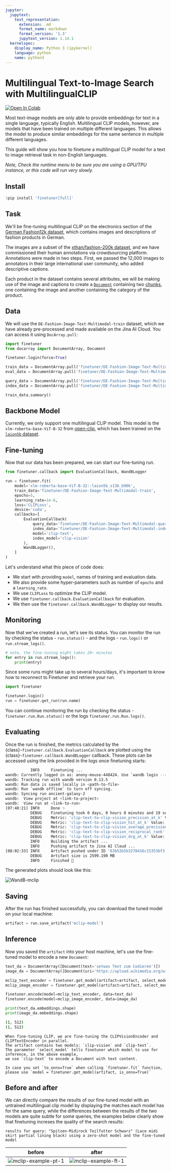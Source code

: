 ```yaml
---
jupyter:
  jupytext:
    text_representation:
      extension: .md
      format_name: markdown
      format_version: '1.3'
      jupytext_version: 1.14.1
  kernelspec:
    display_name: Python 3 (ipykernel)
    language: python
    name: python3
---
```


# Multilingual Text-to-Image Search with MultilingualCLIP

<a href="https://colab.research.google.com/drive/1N7iWZV0OunFZSLtsQxoazS808MPXhCwq?usp=sharing"><img alt="Open In Colab" src="https://colab.research.google.com/assets/colab-badge.svg"></a>



Most text-image models are only able to provide embeddings for text in a single language, typically English. Multilingual CLIP models, however, are models that have been trained on multiple different languages. This allows the model to produce similar embeddings for the same sentence in multiple different languages.  

This guide will show you how to finetune a multilingual CLIP model for a text to image retrieval task in non-English languages.

*Note, Check the runtime menu to be sure you are using a GPU/TPU instance, or this code will run very slowly.*



## Install

```python
!pip install 'finetuner[full]'
```

## Task


We'll be fine-tuning multilingual CLIP on the electronics section of the [German Fashion12k dataset](https://github.com/Toloka/Fashion12K_german_queries), which contains images and descriptions of fashion products in German.

The images are a subset of the [xthan/fashion-200k dataset](https://github.com/xthan/fashion-200k), and we have commissioned their human annotations via crowdsourcing platform. Annotations were made in two steps.  First, we passed the 12,000 images to annotators in their large international user community, who added descriptive captions.

Each product in the dataset contains several attributes, we will be making use of the image and captions to create a [`Document`](https://docarray.jina.ai/fundamentals/document/#document) containing two [chunks](https://docarray.jina.ai/fundamentals/document/nested/#nested-structure), one containing the image and another containing the category of the product.


## Data
We will use the `DE-Fashion-Image-Text-Multimodal-train` dataset, which we have already pre-processed and made available on the Jina AI Cloud. You can access it using `DocArray.pull`:

```python
import finetuner
from docarray import DocumentArray, Document

finetuner.login(force=True)
```

```python
train_data = DocumentArray.pull('finetuner/DE-Fashion-Image-Text-Multimodal-train', show_progress=True)
eval_data = DocumentArray.pull('finetuner/DE-Fashion-Image-Text-Multimodal-test', show_progress=True)

query_data = DocumentArray.pull('finetuner/DE-Fashion-Image-Text-Multimodal-query', show_progress=True)
index_data = DocumentArray.pull('finetuner/DE-Fashion-Image-Text-Multimodal-index', show_progress=True)

train_data.summary()
```

## Backbone Model
Currently, we only support one multilingual CLIP model. This model is the `xlm-roberta-base-ViT-B-32` from [open-clip](https://github.com/mlfoundations/open_clip), which has been trained on the [`laion5b` dataset](https://github.com/LAION-AI/laion5B-paper).


## Fine-tuning
Now that our data has been prepared, we can start our fine-tuning run.

```python
from finetuner.callback import EvaluationCallback, WandBLogger

run = finetuner.fit(
    model='xlm-roberta-base-ViT-B-32::laion5b_s13b_b90k',
    train_data='finetuner/DE-Fashion-Image-Text-Multimodal-train',
    epochs=5,
    learning_rate=1e-6,
    loss='CLIPLoss',
    device='cuda',
    callbacks=[
        EvaluationCallback(
            query_data='finetuner/DE-Fashion-Image-Text-Multimodal-query',
            index_data='finetuner/DE-Fashion-Image-Text-Multimodal-index',
            model='clip-text',
            index_model='clip-vision'
        ),
        WandBLogger(),
    ]
)
```

Let's understand what this piece of code does:

* We start with providing `model`, names of training and evaluation data.
* We also provide some hyper-parameters such as number of `epochs` and a `learning_rate`.
* We use `CLIPLoss` to optimize the CLIP model.
* We use `finetuner.callback.EvaluationCallback` for evaluation.
* We then use the `finetuner.callback.WandBLogger` to display our results.


## Monitoring

Now that we've created a run, let's see its status. You can monitor the run by checking the status - `run.status()` - and the logs - `run.logs()` or `run.stream_logs()`. 

```python tags=[]
# note, the fine-tuning might takes 20~ minutes
for entry in run.stream_logs():
    print(entry)
```

<!-- #region -->
Since some runs might take up to several hours/days, it's important to know how to reconnect to Finetuner and retrieve your run.

```python
import finetuner

finetuner.login()
run = finetuner.get_run(run.name)
```

You can continue monitoring the run by checking the status - `finetuner.run.Run.status()` or the logs `finetuner.run.Run.logs()`.
<!-- #endregion -->

<!-- #region -->
## Evaluating
Once the run is finished, the metrics calculated by the {class}`~finetuner.callback.EvaluationCallback` are plotted using the {class}`~finetuner.callback.WandBLogger` callback. These plots can be accessed using the link provided in the logs once finetuning starts:

```bash
           INFO     Finetuning ... 
wandb: Currently logged in as: anony-mouse-448424. Use `wandb login --relogin` to force relogin
wandb: Tracking run with wandb version 0.13.5
wandb: Run data is saved locally in <path-to-file>
wandb: Run `wandb offline` to turn off syncing.
wandb: Syncing run ancient-galaxy-2
wandb:  View project at <link-to-project>
wandb:  View run at <link-to-run>
[07:48:21] INFO     Done ✨                                                                              __main__.py:195
           DEBUG    Finetuning took 0 days, 0 hours 8 minutes and 19 seconds                             __main__.py:197
           DEBUG    Metric: 'clip-text-to-clip-vision_precision_at_k' Value: 0.04035                     __main__.py:206
           DEBUG    Metric: 'clip-text-to-clip-vision_hit_at_k' Value: 0.79200                           __main__.py:206
           DEBUG    Metric: 'clip-text-to-clip-vision_average_precision' Value: 0.41681                  __main__.py:206
           DEBUG    Metric: 'clip-text-to-clip-vision_reciprocal_rank' Value: 0.41773                    __main__.py:206
           DEBUG    Metric: 'clip-text-to-clip-vision_dcg_at_k' Value: 0.57113                           __main__.py:206
           INFO     Building the artifact ...                                                            __main__.py:208
           INFO     Pushing artifact to Jina AI Cloud ...                                                __main__.py:234
[08:02:33] INFO     Artifact pushed under ID '63b52b5b3278416c15353bf3'                                  __main__.py:236
           DEBUG    Artifact size is 2599.190 MB                                                         __main__.py:238
           INFO     Finished 🚀                                                                          __main__.py:239
```

The generated plots should look like this:

![WandB-mclip](images/WandB-mclip.png)

<!-- #endregion -->

## Saving

After the run has finished successfully, you can download the tuned model on your local machine:

```python
artifact = run.save_artifact('mclip-model')
```

## Inference

Now you saved the `artifact` into your host machine,
let's use the fine-tuned model to encode a new `Document`:

```python
text_da = DocumentArray([Document(text='setwas Text zum Codieren')])
image_da = DocumentArray([Document(uri='https://upload.wikimedia.org/wikipedia/commons/4/4e/Single_apple.png')])

mclip_text_encoder = finetuner.get_model(artifact=artifact, select_model='clip-text')
mclip_image_encoder = finetuner.get_model(artifact=artifact, select_model='clip-vision')

finetuner.encode(model=mclip_text_encoder, data=text_da)
finetuner.encode(model=mclip_image_encoder, data=image_da)

print(text_da.embeddings.shape)
print(image_da.embeddings.shape)
```

<!-- #region -->
```bash
(1, 512)
(1, 512)
```

```{admonition} what is select_model?
When fine-tuning CLIP, we are fine-tuning the CLIPVisionEncoder and CLIPTextEncoder in parallel.
The artifact contains two models: `clip-vision` and `clip-text`.
The parameter `select_model` tells finetuner which model to use for inference, in the above example,
we use `clip-text` to encode a Document with text content.
```

```{admonition} Inference with ONNX
In case you set `to_onnx=True` when calling `finetuner.fit` function,
please use `model = finetuner.get_model(artifact, is_onnx=True)`
```
<!-- #endregion -->

## Before and after
We can directly compare the results of our fine-tuned model with an untrained multilingual clip model by displaying the matches each model has for the same query, while the differences between the results of the two models are quite subtle for some queries, the examples below clearly show that finetuning increses the quality of the search results:


```plaintext
results for query: "Spitzen-Midirock Teilfutter Schwarz" (Lace midi skirt partial lining black) using a zero-shot model and the fine-tuned model
```

before             |  after
:-------------------------:|:-------------------------:
![mclip-example-pt-1](https://jina-ai-gmbh.ghost.io/content/images/2022/12/mclip-before.png)  |  ![mclip-example-ft-1](https://jina-ai-gmbh.ghost.io/content/images/2022/12/mclip-after.png)




